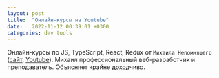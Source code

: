 ```yaml
---
layout: post
title:  "Онлайн-курсы на Youtube"
date:   2022-11-12 00:39:01 +0300
categories: dev tools
---
```


Онлайн-курсы по JS, TypeScript, React, Redux от `Михаила Непомнящего` ([сайт](https://www.mishanep.com), [Youtube](https://www.youtube.com/c/МихаилНепомнящий/playlists)). Михаил профессиональный веб-разработчик и преподаватель. Объясняет крайне доходчиво. 
